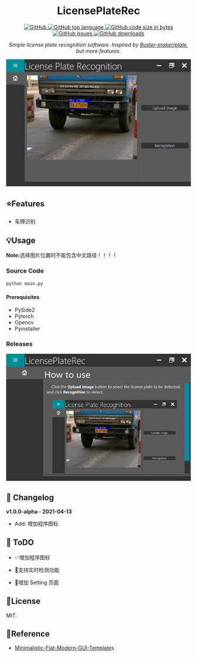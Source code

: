<h1 align="center">LicensePlateRec</h1>

<p align="center">
    <a href="https://github.com/laugh12321/LicensePlateRec/blob/master/LICENSE">
        <img alt="GitHub" src="https://img.shields.io/github/license/laugh12321/LicensePlateRec?logo=Github">
    </a>
    <a href="https://github.com/laugh12321/LicensePlateRec">
        <img alt="GitHub top language" src="https://img.shields.io/github/languages/top/laugh12321/LicensePlateRec?logo=github">
    </a>
    <a href="https://github.com/laugh12321/LicensePlateRec">
        <img alt="GitHub code size in bytes" src="https://img.shields.io/github/languages/code-size/laugh12321/LicensePlateRec?logo=github">
    </a>
    <a href="https://github.com/laugh12321/LicensePlateRec/issues">
        <img alt="GitHub issues" src="https://img.shields.io/github/issues/laugh12321/LicensePlateRec?logo=github">
    </a>
    <a href="https://github.com/laugh12321/LicensePlateRec/releases">
        <img alt="GitHub downloads" src="https://img.shields.io/github/downloads/laugh12321/LicensePlateRec/total?logo=github">
    </a>
</p>

<p align="center">
    <em>Simple license plate recognition software. Inspired by <a href="https://github.com/Buster-maker/plate">Buster-maker/plate</a>, but more features.</em>
</p>

<p align="center">
  <img src="./icons/demo.png">
</p>


## ⭐️Features

* 车牌识别

## 💡Usage

<b>Note:</b>选择图片位置时不能包含中文路径！！！！

### Source Code

```python
python main.py
```

#### Prerequisites

- PySide2
- Pytorch
- Opencv
- Pyinstaller

### Releases

<p align="center">
  <img src="./icons/usage.png">
</p>

## 📅 Changelog

<b>v1.0.0-alpha - 2021-04-13</b>
* Add: 增加程序图标

## 📌 ToDO

- ✅增加程序图标

- 🔳支持实时检测功能

- 🔳增加 Setting 页面

## 📄License
MIT.

## 📃Reference

- [Minimalistic-Flat-Modern-GUI-Template](https://github.com/laugh12321/Minimalistic-Flat-Modern-GUI-Template)s
